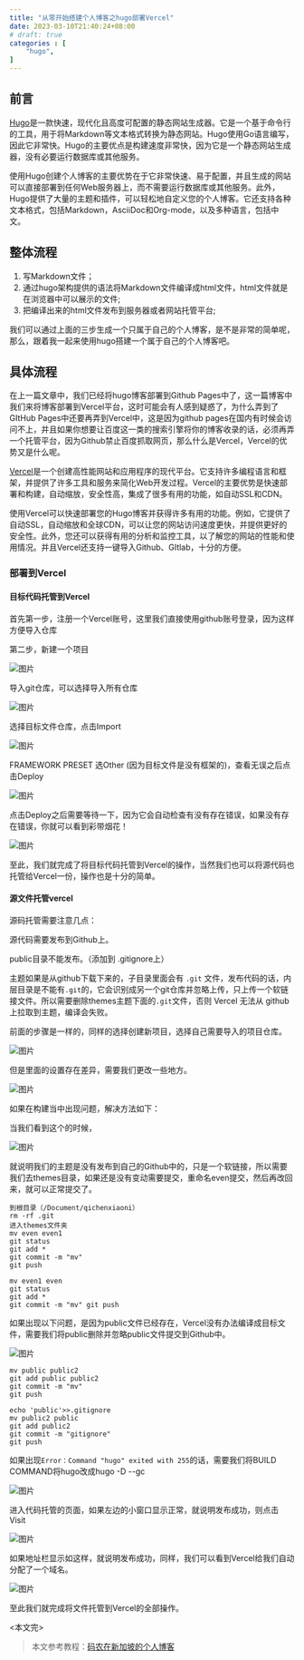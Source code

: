 ```yaml
---
title: "从零开始搭建个人博客之hugo部署Vercel"
date: 2023-03-10T21:40:24+08:00
# draft: true
categories : [
    "hugo",
]
---
```


## 前言

[Hugo](https://gohugo.io/)是一款快速，现代化且高度可配置的静态网站生成器。它是一个基于命令行的工具，用于将Markdown等文本格式转换为静态网站。Hugo使用Go语言编写，因此它非常快。Hugo的主要优点是构建速度非常快，因为它是一个静态网站生成器，没有必要运行数据库或其他服务。

使用Hugo创建个人博客的主要优势在于它非常快速、易于配置，并且生成的网站可以直接部署到任何Web服务器上，而不需要运行数据库或其他服务。此外，Hugo提供了大量的主题和插件，可以轻松地自定义您的个人博客。它还支持各种文本格式，包括Markdown，AsciiDoc和Org-mode，以及多种语言，包括中文。

## 整体流程

1.  写Markdown文件；
2.  通过hugo架构提供的语法将Markdown文件编译成html文件，html文件就是在浏览器中可以展示的文件;
3.  把编译出来的html文件发布到服务器或者网站托管平台;

我们可以通过上面的三步生成一个只属于自己的个人博客，是不是非常的简单呢，那么，跟着我一起来使用hugo搭建一个属于自己的个人博客吧。

## 具体流程

在上一篇文章中，我们已经将hugo博客部署到Github Pages中了，这一篇博客中我们来将博客部署到Vercel平台，这时可能会有人感到疑惑了，为什么弄到了GItHub Pages中还要再弄到Vercel中，这是因为github pages在国内有时候会访问不上，并且如果你想要让百度这一类的搜索引擎将你的博客收录的话，必须再弄一个托管平台，因为Github禁止百度抓取网页，那么什么是Vercel，Vercel的优势又是什么呢。

[Vercel](https://vercel.com/)是一个创建高性能网站和应用程序的现代平台。它支持许多编程语言和框架，并提供了许多工具和服务来简化Web开发过程。Vercel的主要优势是快速部署和构建，自动缩放，安全性高，集成了很多有用的功能，如自动SSL和CDN。

使用Vercel可以快速部署您的Hugo博客并获得许多有用的功能。例如，它提供了自动SSL，自动缩放和全球CDN，可以让您的网站访问速度更快，并提供更好的安全性。此外，您还可以获得有用的分析和监控工具，以了解您的网站的性能和使用情况。并且Vercel还支持一键导入Github、GItlab，十分的方便。

### 部署到Vercel

#### 目标代码托管到Vercel

首先第一步，注册一个Vercel账号，这里我们直接使用github账号登录，因为这样方便导入仓库

第二步，新建一个项目

![图片](/img/img3/image1.png)

导入git仓库，可以选择导入所有仓库

![图片](/img/img3/image2.png)

选择目标文件仓库，点击Import

![图片](/img/img3/image3.png)

FRAMEWORK PRESET 选Other (因为目标文件是没有框架的)，查看无误之后点击Deploy

![图片](/img/img3/image4.png)

点击Deploy之后需要等待一下，因为它会自动检查有没有存在错误，如果没有存在错误，你就可以看到彩带烟花！

![图片](/img/img3/image5.png)

至此，我们就完成了将目标代码托管到Vercel的操作，当然我们也可以将源代码也托管给Vercel一份，操作也是十分的简单。

#### 源文件托管vercel

源码托管需要注意几点：

源代码需要发布到Github上。

public目录不能发布。（添加到 .gitignore上）

主题如果是从github下载下来的，子目录里面会有 `.git` 文件，发布代码的话，内层目录是不能有`.git`的，它会识别成另一个git仓库并忽略上传，只上传一个软链接文件。所以需要删除themes主题下面的`.git`文件，否则 Vercel 无法从 github上拉取到主题，编译会失败。

前面的步骤是一样的，同样的选择创建新项目，选择自己需要导入的项目仓库。

![图片](/img/img3/image6.png)

但是里面的设置存在差异，需要我们更改一些地方。

![图片](/img/img3/image7.png)

如果在构建当中出现问题，解决方法如下：

当我们看到这个的时候，

![图片](/img/img3/image8.png)

就说明我们的主题是没有发布到自己的Github中的，只是一个软链接，所以需要我们去themes目录，如果还是没有变动需要提交，重命名even提交，然后再改回来，就可以正常提交了。

```
到根目录（/Document/qichenxiaoni）
rm -rf .git
进入themes文件夹 
mv even even1 
git status 
git add * 
git commit -m "mv" 
git push 

mv even1 even 
git status 
git add * 
git commit -m "mv" git push
```

如果出现以下问题，是因为public文件已经存在，Vercel没有办法编译成目标文件，需要我们将public删除并忽略public文件提交到Github中。

![图片](/img/img3/image9.png)

```
mv public public2 
git add public public2 
git commit -m "mv" 
git push 

echo 'public'>>.gitignore 
mv public2 public 
git add public2 
git commit -m "gitignore" 
git push
```

如果出现`Error：Command "hugo" exited with 255`的话，需要我们将BUILD COMMAND将hugo改成hugo -D --gc

![图片](/img/img3/image10.png)

进入代码托管的页面，如果左边的小窗口显示正常，就说明发布成功，则点击Visit

![图片](/img/img3/image11.png)

如果地址栏显示如这样，就说明发布成功，同样，我们可以看到Vercel给我们自动分配了一个域名。

![图片](/img/img3/image12.png)

至此我们就完成将文件托管到Vercel的全部操作。

<本文完>

> 本文参考教程：[码农在新加坡的个人博客](https://www.leftpocket.cn/post/hugo/hugo_vercel/)
